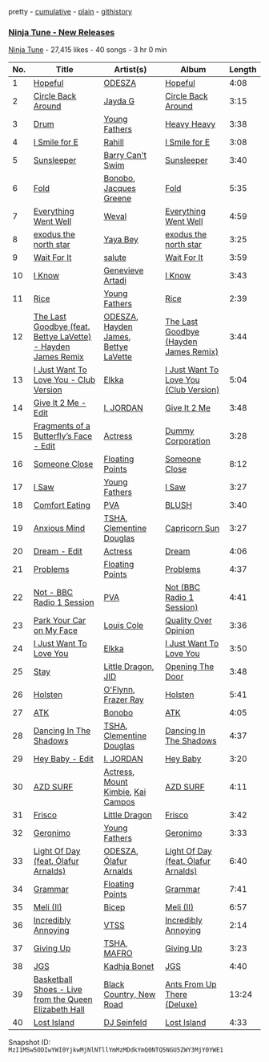 pretty - [cumulative](/playlists/cumulative/1rq5TZtl1Z46v2gRAMtmmW.md) - [plain](/playlists/plain/1rq5TZtl1Z46v2gRAMtmmW) - [githistory](https://github.githistory.xyz/mackorone/spotify-playlist-archive/blob/main/playlists/plain/1rq5TZtl1Z46v2gRAMtmmW)

### [Ninja Tune \- New Releases](https://open.spotify.com/playlist/1rq5TZtl1Z46v2gRAMtmmW)

> 

[Ninja Tune](https://open.spotify.com/user/ninja-tune) - 27,415 likes - 40 songs - 3 hr 0 min

| No. | Title | Artist(s) | Album | Length |
|---|---|---|---|---|
| 1 | [Hopeful](https://open.spotify.com/track/7JXVPV3BIeuDs7JImsuN9P) | [ODESZA](https://open.spotify.com/artist/21mKp7DqtSNHhCAU2ugvUw) | [Hopeful](https://open.spotify.com/album/12Dxabl9jxz3xNFkfAotIT) | 4:08 |
| 2 | [Circle Back Around](https://open.spotify.com/track/222xHxHw2MXwNX2qRFO6cB) | [Jayda G](https://open.spotify.com/artist/3NKVm2Jedcf6ibJr6pMUVx) | [Circle Back Around](https://open.spotify.com/album/4crvOlmTqKOcYeZkNs3D33) | 3:15 |
| 3 | [Drum](https://open.spotify.com/track/0woEYg2SEO3u2MFKmVnDgM) | [Young Fathers](https://open.spotify.com/artist/5mZC7ndY6oGMxJentRwsuV) | [Heavy Heavy](https://open.spotify.com/album/6CmlLROLOUJZnZ8QeCCpqD) | 3:38 |
| 4 | [I Smile for E](https://open.spotify.com/track/2Wcv0p4gniHJ1rJvUae3B9) | [Rahill](https://open.spotify.com/artist/0a0L1YLGhMT64hsSh9M9aM) | [I Smile for E](https://open.spotify.com/album/5LhyZEaz7iQYniUzgkMSsk) | 3:08 |
| 5 | [Sunsleeper](https://open.spotify.com/track/7yWd93ZTbCuhaH2QCsTHKc) | [Barry Can't Swim](https://open.spotify.com/artist/0vTVU0KH0CVzijsoKGsTPl) | [Sunsleeper](https://open.spotify.com/album/0ek3Sau5tGwOmwQFAzrx1M) | 3:40 |
| 6 | [Fold](https://open.spotify.com/track/3yaAqfGcXeC02j88iaoebG) | [Bonobo](https://open.spotify.com/artist/0cmWgDlu9CwTgxPhf403hb), [Jacques Greene](https://open.spotify.com/artist/0ygIgsjUzKivFgxgjQ9iV9) | [Fold](https://open.spotify.com/album/3xReYX6louXtp8C6Lxf8bx) | 5:35 |
| 7 | [Everything Went Well](https://open.spotify.com/track/4gm8AfWEmRuWDfk65P1Nde) | [Weval](https://open.spotify.com/artist/12tZvy2xFpWSkuJ3FsfisZ) | [Everything Went Well](https://open.spotify.com/album/2EKCO1b3W6WlRjlAQS2iAX) | 4:59 |
| 8 | [exodus the north star](https://open.spotify.com/track/6P1X3qgDqlkjf8XmJS9Xiw) | [Yaya Bey](https://open.spotify.com/artist/6tpaMMCs8X6o8j9H5OmWmT) | [exodus the north star](https://open.spotify.com/album/31prAWzIqlD3D7R4qPZlfr) | 3:25 |
| 9 | [Wait For It](https://open.spotify.com/track/6YjVrP2g7gJYh3aXkgnspC) | [salute](https://open.spotify.com/artist/1np8xozf7ATJZDi9JX8Dx5) | [Wait For It](https://open.spotify.com/album/5OeFKQvrsk29Fpt0mYwgRh) | 3:59 |
| 10 | [I Know](https://open.spotify.com/track/4cESBgPWqUgTCkQdLBMEsz) | [Genevieve Artadi](https://open.spotify.com/artist/4FGpdN4lqGwjrFx9f2E1RI) | [I Know](https://open.spotify.com/album/2nDhPyfL3FgzXv1gL67kPO) | 3:43 |
| 11 | [Rice](https://open.spotify.com/track/4zvJOqQjIA1KEfH5smPq6K) | [Young Fathers](https://open.spotify.com/artist/5mZC7ndY6oGMxJentRwsuV) | [Rice](https://open.spotify.com/album/2ZoSfYlgiJWrGs1Uacr8hZ) | 2:39 |
| 12 | [The Last Goodbye \(feat\. Bettye LaVette\) \- Hayden James Remix](https://open.spotify.com/track/78M9wiuBmRktLeDvgvsk3s) | [ODESZA](https://open.spotify.com/artist/21mKp7DqtSNHhCAU2ugvUw), [Hayden James](https://open.spotify.com/artist/4csQIMQm6vI2A2SCVDuM2z), [Bettye LaVette](https://open.spotify.com/artist/55U998XxmxjicLMKDSz6R3) | [The Last Goodbye \(Hayden James Remix\)](https://open.spotify.com/album/6I8qUd7EE0xPGpY0H4jh5E) | 3:44 |
| 13 | [I Just Want To Love You \- Club Version](https://open.spotify.com/track/4e3Qn7ZlJsaRKUOJwzGVzk) | [Elkka](https://open.spotify.com/artist/5Ly0z60jjgsY4rkmjRFtPS) | [I Just Want To Love You \(Club Version\)](https://open.spotify.com/album/3S948ScIz3AJ0QvPcXF9C6) | 5:04 |
| 14 | [Give It 2 Me \- Edit](https://open.spotify.com/track/0mQUq0nuO4NOxkCElgp2Y9) | [I\. JORDAN](https://open.spotify.com/artist/5RMLpCv3ic2KtGnqJ7eMG4) | [Give It 2 Me](https://open.spotify.com/album/5dWfeTqZw7wL8JR0KuKD33) | 3:48 |
| 15 | [Fragments of a Butterfly’s Face \- Edit](https://open.spotify.com/track/2tjotfP0A3kTyx71G42exR) | [Actress](https://open.spotify.com/artist/3bg5rmICvmA8dmYVAdKGYH) | [Dummy Corporation](https://open.spotify.com/album/0HZSknL80HGgxczYAi2qEU) | 3:28 |
| 16 | [Someone Close](https://open.spotify.com/track/1AhYmMPEM7UKVSrKC7sfSO) | [Floating Points](https://open.spotify.com/artist/2AR42Ur9PcchQDtEdwkv4L) | [Someone Close](https://open.spotify.com/album/5e6az1Hmeagy2OBe9hjJbc) | 8:12 |
| 17 | [I Saw](https://open.spotify.com/track/2KyawAGl39jfqeZOrVJanN) | [Young Fathers](https://open.spotify.com/artist/5mZC7ndY6oGMxJentRwsuV) | [I Saw](https://open.spotify.com/album/5dYFkoGHXg0xjjtXEqZkwV) | 3:27 |
| 18 | [Comfort Eating](https://open.spotify.com/track/5Ga1jDKhuAiZIk2bnh9ODX) | [PVA](https://open.spotify.com/artist/2d2ElnqC2cMPp7zcSyv3yG) | [BLUSH](https://open.spotify.com/album/2RmsiWEPNkqtfjbFDi1zqe) | 3:40 |
| 19 | [Anxious Mind](https://open.spotify.com/track/2302Z0DrnuYan1AfNO04bz) | [TSHA](https://open.spotify.com/artist/2kLa7JZu4Ijdz1Gle2khZh), [Clementine Douglas](https://open.spotify.com/artist/4DWuml4Jf6K81b5rAPwMb6) | [Capricorn Sun](https://open.spotify.com/album/5maY5nikux4eBxcRCThzrA) | 3:27 |
| 20 | [Dream \- Edit](https://open.spotify.com/track/7KeANzNehacJlX4AsNUeG2) | [Actress](https://open.spotify.com/artist/3bg5rmICvmA8dmYVAdKGYH) | [Dream](https://open.spotify.com/album/6HZmtl6ABrzfwsoGGVtkvr) | 4:06 |
| 21 | [Problems](https://open.spotify.com/track/1UERuR9hjz9GM609JIjtGx) | [Floating Points](https://open.spotify.com/artist/2AR42Ur9PcchQDtEdwkv4L) | [Problems](https://open.spotify.com/album/1aA9qnJT9NtySZA16RHkCD) | 4:37 |
| 22 | [Not \- BBC Radio 1 Session](https://open.spotify.com/track/70jr15kpcFlZAyJ8hotjIg) | [PVA](https://open.spotify.com/artist/2d2ElnqC2cMPp7zcSyv3yG) | [Not \(BBC Radio 1 Session\)](https://open.spotify.com/album/09LbxjE3uVSxeULrD0um98) | 4:41 |
| 23 | [Park Your Car on My Face](https://open.spotify.com/track/2rAlaZWP0d14VyphXZEsZr) | [Louis Cole](https://open.spotify.com/artist/6uIst176jhzooPMetg2rtH) | [Quality Over Opinion](https://open.spotify.com/album/57Xg6JumEnG5i5MBzJVdT7) | 3:36 |
| 24 | [I Just Want To Love You](https://open.spotify.com/track/2wi0QZ8SagYzfSeAee6Rm4) | [Elkka](https://open.spotify.com/artist/5Ly0z60jjgsY4rkmjRFtPS) | [I Just Want To Love You](https://open.spotify.com/album/4hofhgHoBQXquGsuaELmx4) | 3:50 |
| 25 | [Stay](https://open.spotify.com/track/1xqkbi0rZNNcbGv8r6kK8p) | [Little Dragon](https://open.spotify.com/artist/6Tyzp9KzpiZ04DABQoedps), [JID](https://open.spotify.com/artist/6U3ybJ9UHNKEdsH7ktGBZ7) | [Opening The Door](https://open.spotify.com/album/7qWVvcaFH5Wlv0vxBXMOUQ) | 3:48 |
| 26 | [Holsten](https://open.spotify.com/track/1QY1JdMErccck5JBqqI7tH) | [O'Flynn](https://open.spotify.com/artist/7LTSTQkL7iK7zndjFQgHQo), [Frazer Ray](https://open.spotify.com/artist/7Ic9xxxoKy4EZFqLEXI2hK) | [Holsten](https://open.spotify.com/album/0eO4RioDxCnbqFNO6O1hs2) | 5:41 |
| 27 | [ATK](https://open.spotify.com/track/3AaGCSpUFAmtB1XGxz5IWk) | [Bonobo](https://open.spotify.com/artist/0cmWgDlu9CwTgxPhf403hb) | [ATK](https://open.spotify.com/album/1x8w8WymEDZWQ60O7qKGbH) | 4:05 |
| 28 | [Dancing In The Shadows](https://open.spotify.com/track/2edB8M0PPZCoYKm8ohDaNm) | [TSHA](https://open.spotify.com/artist/2kLa7JZu4Ijdz1Gle2khZh), [Clementine Douglas](https://open.spotify.com/artist/4DWuml4Jf6K81b5rAPwMb6) | [Dancing In The Shadows](https://open.spotify.com/album/2rJpFV7L5MsabqxrEeHVd6) | 4:37 |
| 29 | [Hey Baby \- Edit](https://open.spotify.com/track/7MndqEJo8v79ZzT0dfkVdE) | [I\. JORDAN](https://open.spotify.com/artist/5RMLpCv3ic2KtGnqJ7eMG4) | [Hey Baby](https://open.spotify.com/album/5SFR0BM59foRYgSloVXkWI) | 3:20 |
| 30 | [AZD SURF](https://open.spotify.com/track/15RXHgm7esKYvPcHGTelUI) | [Actress](https://open.spotify.com/artist/3bg5rmICvmA8dmYVAdKGYH), [Mount Kimbie](https://open.spotify.com/artist/3NUtpWpGDoffm3RCGhSHtl), [Kai Campos](https://open.spotify.com/artist/0ud7Vcl9BBEoOVwoWDqXIH) | [AZD SURF](https://open.spotify.com/album/4vorYlWcWYeKPGIf1OIFUR) | 4:11 |
| 31 | [Frisco](https://open.spotify.com/track/1cU4jWWFTAiclPWyD3X2KP) | [Little Dragon](https://open.spotify.com/artist/6Tyzp9KzpiZ04DABQoedps) | [Frisco](https://open.spotify.com/album/2ZW8wrrHv95qMif7MaGWb4) | 3:42 |
| 32 | [Geronimo](https://open.spotify.com/track/50p95vsF3KsQ1Yp4tt6Qkf) | [Young Fathers](https://open.spotify.com/artist/5mZC7ndY6oGMxJentRwsuV) | [Geronimo](https://open.spotify.com/album/618RtNZZo1Qmgm3CkDaqdn) | 3:33 |
| 33 | [Light Of Day \(feat\. Ólafur Arnalds\)](https://open.spotify.com/track/58sa3HUZL71gpMB6XvhaUo) | [ODESZA](https://open.spotify.com/artist/21mKp7DqtSNHhCAU2ugvUw), [Ólafur Arnalds](https://open.spotify.com/artist/7E3BRXV9ZbCt5lQTCXMTia) | [Light Of Day \(feat\. Ólafur Arnalds\)](https://open.spotify.com/album/0pGNoq6y7AGjILfzDzOZbu) | 6:40 |
| 34 | [Grammar](https://open.spotify.com/track/4wgE9XKaHBl9E42jK7AgVu) | [Floating Points](https://open.spotify.com/artist/2AR42Ur9PcchQDtEdwkv4L) | [Grammar](https://open.spotify.com/album/5UNPHRM6OIx2ePeHbP3MOi) | 7:41 |
| 35 | [Meli \(II\)](https://open.spotify.com/track/6nGhGBz7uaE1RngnIFRKep) | [Bicep](https://open.spotify.com/artist/73A3bLnfnz5BoQjb4gNCga) | [Meli \(II\)](https://open.spotify.com/album/6pDZnLDqV5XuiVmuSw7oZs) | 6:57 |
| 36 | [Incredibly Annoying](https://open.spotify.com/track/7iHetqDyri7aXIyl69QqHG) | [VTSS](https://open.spotify.com/artist/0zo109NM3S7CqHpvlXwqEN) | [Incredibly Annoying](https://open.spotify.com/album/2EHzdOCliBlaKJWTJ7A8li) | 2:14 |
| 37 | [Giving Up](https://open.spotify.com/track/61rELAKbEKXdidjxXviWd0) | [TSHA](https://open.spotify.com/artist/2kLa7JZu4Ijdz1Gle2khZh), [MAFRO](https://open.spotify.com/artist/2Y9v3pyVuYM0o8bSLAUUZm) | [Giving Up](https://open.spotify.com/album/2u0L2wbAbJAw5cx00Wk6zE) | 3:23 |
| 38 | [JGS](https://open.spotify.com/track/0lYuxJG0W5ReSZ31j6Lnqv) | [Kadhja Bonet](https://open.spotify.com/artist/6sqZoZxe9BQwk7Zxh6STfF) | [JGS](https://open.spotify.com/album/09134EF46MKmsFGuFU4lZj) | 4:40 |
| 39 | [Basketball Shoes \- Live from the Queen Elizabeth Hall](https://open.spotify.com/track/0pemQSbjPQbJllCNTlsmBu) | [Black Country, New Road](https://open.spotify.com/artist/3PP6ghmOlDl2jaKaH0avUN) | [Ants From Up There \(Deluxe\)](https://open.spotify.com/album/4ZGAjDHKwwcMZSkDALzlSO) | 13:24 |
| 40 | [Lost Island](https://open.spotify.com/track/7oZ1Px5qTBgeDS3vo1YMfr) | [DJ Seinfeld](https://open.spotify.com/artist/37YzpfBeFju8QRZ3g0Ha1Q) | [Lost Island](https://open.spotify.com/album/4ztEDBvcCmE1RRpEMI0KM0) | 4:33 |

Snapshot ID: `MzI1MSw5ODIwYWI0YjkwMjNlNTllYmMzMDdkYmQ0NTQ5NGU5ZWY3MjY0YWE1`
